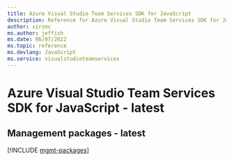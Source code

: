 ```yaml
---
title: Azure Visual Studio Team Services SDK for JavaScript
description: Reference for Azure Visual Studio Team Services SDK for JavaScript
author: xirzec
ms.author: jeffish
ms.date: 06/07/2022
ms.topic: reference
ms.devlang: JavaScript
ms.service: visualstudioteamservices
---
```

# Azure Visual Studio Team Services SDK for JavaScript - latest
## Management packages - latest
[!INCLUDE [mgmt-packages](visual-studio-team-services-mgmt-index.md)]
